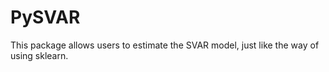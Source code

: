 # PySVAR



This package allows users to estimate the SVAR model, just like the way of using sklearn.



